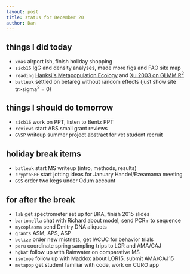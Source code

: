 ```yaml
---
layout: post
title: status for December 20
author: Dan
---
```


## things I did today

* `xmas` airport ish, finish holiday shopping
* `sicb16` IgG and density analyses, made more figs and FAO site map
* `reading` [Hanksi's Metapopulation Ecology](https://global.oup.com/academic/product/metapopulation-ecology-9780198540656?cc=us&lang=en&) and [Xu 2003 on GLMM R<sup>2</sup>](http://onlinelibrary.wiley.com/doi/10.1002/sim.1572/abstract)
* `batleuk` settled on betareg without random effects (just show site tr><td>sigma</td><td><sup>2</sup> = 0)

## things I should do tomorrow
* `sicb16` work on PPT, listen to Bentz PPT
* `reviews` start ABS small grant reviews
* `GVSP` writeup summer project abstract for vet student recruit

## holiday break items 
* `batleuk` start MS writeup (intro, methods, results)
* `cryptoSEE` start jotting ideas for January Handel/Ezeamama meeting
* `GSS` order two kegs under Odum account

## for after the break
* `lab` get spectrometer set up for BKA, finish 2015 slides
* `bartonella` chat with Richard about model, send PCR+ to sequence
* `mycoplasma` send Dmitry DNA aliquots
* `grants` ASM, APS, ASP
* `belize` order new mistnets, get IACUC for behavior trials
* `peru` coordinate spring sampling trips to LOR and AMA/CAJ
* `hgbat` follow up with Rainwater on comparative MS
* `isotope` follow up with Maddox about LOR15, submit AMA/CAJ15
* `metapop` get student familiar with code, work on CURO app

<i class='fa fa-code' style='color:pink'> </i>
